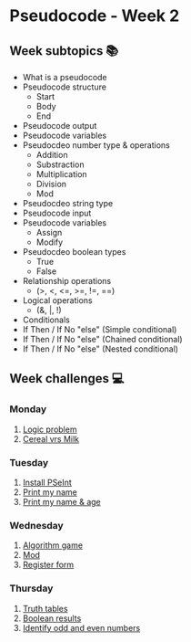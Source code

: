 # Pseudocode - Week 2

## Week subtopics 📚

- What is a pseudocode
- Pseudocode structure
  - Start
  - Body
  - End
- Pseudocode output
- Pseudocode variables
- Pseudocdeo number type & operations
  - Addition
  - Substraction
  - Multiplication
  - Division
  - Mod
- Pseudocdeo string type
- Pseudocode input
- Pseudocode variables
  - Assign
  - Modify
- Pseudocdeo boolean types
  - True
  - False
- Relationship operations
  - (>, <, <=, >=, !=, ==)
- Logical operations
  - (&, |, !)
- Conditionals
- If Then / If No "else" (Simple conditional)
- If Then / If No "else" (Chained conditional)
- If Then / If No "else" (Nested conditional)

## Week challenges 💻
### Monday

1. [Logic problem](./challenges/logic-problem.md)
2. [Cereal vrs Milk](./challenges/cereal-vs-milk.md)

### Tuesday

1. [Install PSeInt](./challenges/install-pseint.md)
2. [Print my name](./challenges/print-my-name.md)
3. [Print my name & age](./challenges/print-my-name-age.md)

### Wednesday

1. [Algorithm game](./challenges/algorithm-game.md)
2. [Mod](./challenges/mod.md)
3. [Register form](./challenges/register-form.md)

### Thursday

1. [Truth tables](./challenges/truth-tables.md)
2. [Boolean results](./challenges/boolean-results.md)
3. [Identify odd and even numbers](./challenges/identify-odd-even-numbers.md)